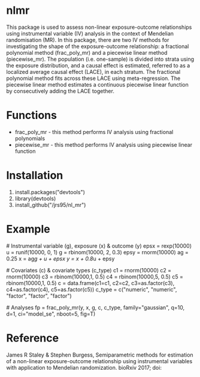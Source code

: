 # nlmr
This package is used to assess non-linear exposure-outcome relationships using instrumental variable (IV) analysis in the context of Mendelian randomisation (MR). In this package, there are two IV methods for investigating the shape of the exposure-outcome relationship: a fractional polynomial method (frac_poly_mr) and a piecewise linear method (piecewise_mr). The population (i.e. one-sample) is divided into strata using the exposure distribution, and a causal effect is estimated, referred to as a localized average causal effect (LACE), in each stratum. The fractional polynomial method fits across these LACE using meta-regression. The piecewise linear method estimates a continuous piecewise linear function by consecutively adding the LACE together. 

# Functions
* frac_poly_mr - this method performs IV analysis using fractional polynomials 
* piecewise_mr - this method performs IV analysis using piecewise linear function

# Installation
1. install.packages("devtools")
2. library(devtools) 
3. install_github("/jrs95/nl_mr")

# Example
\# Instrumental variable (g), exposure (x) & outcome (y)
epsx = rexp(10000)
u    = runif(10000, 0, 1)
g    = rbinom(10000, 2, 0.3)
epsy = rnorm(10000)
ag = 0.25
x = ag*g + u + epsx
y = x + 0.8*u + epsy

\# Covariates (c) & covariate types (c_type)
c1 = rnorm(10000)
c2 = rnorm(10000)
c3 = rbinom(10000,1, 0.5)
c4 = rbinom(10000,5, 0.5)
c5 = rbinom(10000,1, 0.5)
c = data.frame(c1=c1, c2=c2, c3=as.factor(c3), c4=as.factor(c4), c5=as.factor(c5))
c_type = c("numeric", "numeric", "factor", "factor", "factor")

\# Analyses
fp = frac_poly_mr(y, x, g, c, c_type, family="gaussian", q=10, d=1, ci="model_se", nboot=5, fig=T)

# Reference 
James R Staley & Stephen Burgess, Semiparametric methods for estimation of a non-linear exposure-outcome relationship using instrumental variables with application to Mendelian randomization. bioRxiv 2017; doi: 
